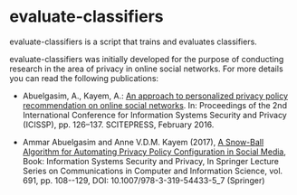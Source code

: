 # evaluate-classifiers
evaluate-classifiers is a script that trains and evaluates classifiers.

evaluate-classifiers was initially developed for the purpose of conducting research in the area of privacy in online social networks. For more details you can read the following publications:

* Abuelgasim, A., Kayem, A.: [An approach to personalized privacy policy recommendation on online social networks](http://www.scitepress.org/DigitalLibrary/Link.aspx?doi=10.5220/0005689701260137). In: Proceedings of the 2nd International Conference for Information Systems Security and Privacy (ICISSP), pp. 126–137. SCITEPRESS, February 2016.

* Ammar Abuelgasim and Anne V.D.M. Kayem (2017), [A Snow-Ball Algorithm for Automating Privacy Policy Configuration in Social Media](https://link.springer.com/chapter/10.1007/978-3-319-54433-5_7), Book: Information Systems Security and Privacy, In Springer Lecture Series on Communications in Computer and Information Science, vol. 691, pp. 108--129, DOI: 10.1007/978-3-319-54433-5_7 (Springer)